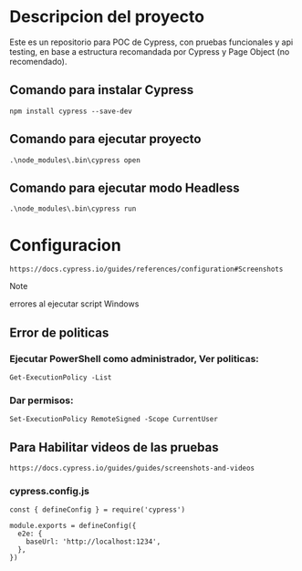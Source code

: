 
# Descripcion del proyecto
Este es un repositorio para POC de Cypress, con pruebas funcionales y api testing, en base a estructura recomandada por Cypress y Page Object (no recomendado).

## Comando para instalar Cypress
    npm install cypress --save-dev

## Comando para ejecutar proyecto
    .\node_modules\.bin\cypress open 

## Comando para ejecutar modo Headless
    .\node_modules\.bin\cypress run 

# Configuracion
    https://docs.cypress.io/guides/references/configuration#Screenshots 

 > [!NOTE]
 > errores al ejecutar script Windows
 
 ## Error de politicas

 ### Ejecutar PowerShell como administrador, Ver politicas:
    Get-ExecutionPolicy -List

 ### Dar permisos:
    Set-ExecutionPolicy RemoteSigned -Scope CurrentUser

## Para Habilitar videos de las pruebas
    https://docs.cypress.io/guides/guides/screenshots-and-videos 


### cypress.config.js

```
const { defineConfig } = require('cypress')

module.exports = defineConfig({
  e2e: {
    baseUrl: 'http://localhost:1234',
  },
})
```

